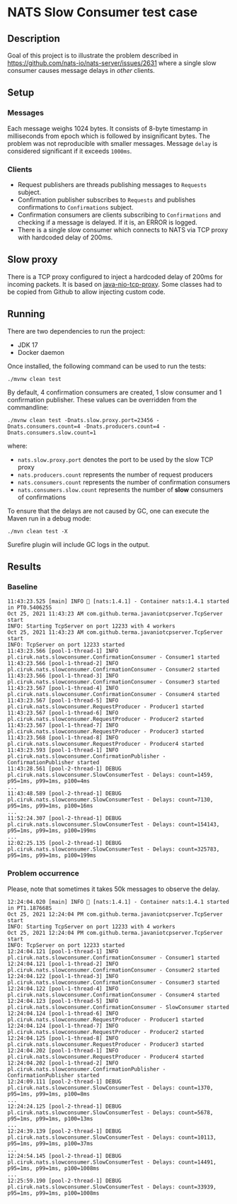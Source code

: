 # NATS Slow Consumer test case
## Description
Goal of this project is to illustrate the problem described in https://github.com/nats-io/nats-server/issues/2631 where 
a single slow consumer causes message delays in _other_ clients.

## Setup
### Messages
Each message weighs 1024 bytes. It consists of 8-byte timestamp in milliseconds from epoch which is followed by insignificant bytes. 
The problem was not reproducible with smaller messages.
Message `delay` is considered significant if it exceeds `1000ms`.

### Clients
* Request publishers are threads publishing messages to `Requests` subject.
* Confirmation publisher subscribes to `Requests` and publishes confirmations to `Confirmations` subject.
* Confirmation consumers are clients subscribing to `Confirmations` and checking if a message is delayed. If it is, an ERROR is logged.
* There is a single slow consumer which connects to NATS via TCP proxy with hardcoded delay of 200ms.

## Slow proxy
There is a TCP proxy configured to inject a hardcoded delay of 200ms for incoming packets. It is based on [java-nio-tcp-proxy](https://github.com/terma/java-nio-tcp-proxy/). 
Some classes had to be copied from Github to allow injecting custom code.

## Running
There are two dependencies to run the project:
* JDK 17
* Docker daemon

Once installed, the following command can be used to run the tests:
```shell
./mvnw clean test
```

By default, 4 confirmation consumers are created, 1 slow consumer and 1 confirmation publisher. These values can be overridden from the commandline:
```shell
./mvnw clean test -Dnats.slow.proxy.port=23456 -Dnats.consumers.count=4 -Dnats.producers.count=4 -Dnats.consumers.slow.count=1
```
where:
* `nats.slow.proxy.port` denotes the port to be used by the slow TCP proxy
* `nats.producers.count` represents the number of request producers
* `nats.consumers.count` represents the number of confirmation consumers
* `nats.consumers.slow.count` represents the number of **slow** consumers of confirmations

To ensure that the delays are not caused by GC, one can execute the Maven run in a debug mode:
```shell
./mvn clean test -X
```
Surefire plugin will include GC logs in the output. 

## Results
### Baseline
```shell
11:43:23.525 [main] INFO 🐳 [nats:1.4.1] - Container nats:1.4.1 started in PT0.540625S
Oct 25, 2021 11:43:23 AM com.github.terma.javaniotcpserver.TcpServer start
INFO: Starting TcpServer on port 12233 with 4 workers
Oct 25, 2021 11:43:23 AM com.github.terma.javaniotcpserver.TcpServer start
INFO: TcpServer on port 12233 started
11:43:23.566 [pool-1-thread-1] INFO pl.ciruk.nats.slowconsumer.ConfirmationConsumer - Consumer1 started
11:43:23.566 [pool-1-thread-2] INFO pl.ciruk.nats.slowconsumer.ConfirmationConsumer - Consumer2 started
11:43:23.566 [pool-1-thread-3] INFO pl.ciruk.nats.slowconsumer.ConfirmationConsumer - Consumer3 started
11:43:23.567 [pool-1-thread-4] INFO pl.ciruk.nats.slowconsumer.ConfirmationConsumer - Consumer4 started
11:43:23.567 [pool-1-thread-5] INFO pl.ciruk.nats.slowconsumer.RequestProducer - Producer1 started
11:43:23.567 [pool-1-thread-6] INFO pl.ciruk.nats.slowconsumer.RequestProducer - Producer2 started
11:43:23.567 [pool-1-thread-7] INFO pl.ciruk.nats.slowconsumer.RequestProducer - Producer3 started
11:43:23.568 [pool-1-thread-8] INFO pl.ciruk.nats.slowconsumer.RequestProducer - Producer4 started
11:43:23.593 [pool-1-thread-1] INFO pl.ciruk.nats.slowconsumer.ConfirmationPublisher - ConfirmationPublisher started
11:43:28.561 [pool-2-thread-1] DEBUG pl.ciruk.nats.slowconsumer.SlowConsumerTest - Delays: count=1459, p95=1ms, p99=1ms, p100=4ms
...
11:43:48.589 [pool-2-thread-1] DEBUG pl.ciruk.nats.slowconsumer.SlowConsumerTest - Delays: count=7130, p95=1ms, p99=1ms, p100=16ms
...
11:52:24.307 [pool-2-thread-1] DEBUG pl.ciruk.nats.slowconsumer.SlowConsumerTest - Delays: count=154143, p95=1ms, p99=1ms, p100=199ms
...
12:02:25.135 [pool-2-thread-1] DEBUG pl.ciruk.nats.slowconsumer.SlowConsumerTest - Delays: count=325783, p95=1ms, p99=1ms, p100=199ms
```

### Problem occurrence
Please, note that sometimes it takes 50k messages to observe the delay.
```shell
12:24:04.020 [main] INFO 🐳 [nats:1.4.1] - Container nats:1.4.1 started in PT1.187668S
Oct 25, 2021 12:24:04 PM com.github.terma.javaniotcpserver.TcpServer start
INFO: Starting TcpServer on port 12233 with 4 workers
Oct 25, 2021 12:24:04 PM com.github.terma.javaniotcpserver.TcpServer start
INFO: TcpServer on port 12233 started
12:24:04.121 [pool-1-thread-1] INFO pl.ciruk.nats.slowconsumer.ConfirmationConsumer - Consumer1 started
12:24:04.121 [pool-1-thread-2] INFO pl.ciruk.nats.slowconsumer.ConfirmationConsumer - Consumer2 started
12:24:04.122 [pool-1-thread-3] INFO pl.ciruk.nats.slowconsumer.ConfirmationConsumer - Consumer3 started
12:24:04.122 [pool-1-thread-4] INFO pl.ciruk.nats.slowconsumer.ConfirmationConsumer - Consumer4 started
12:24:04.123 [pool-1-thread-5] INFO pl.ciruk.nats.slowconsumer.ConfirmationConsumer - SlowConsumer started
12:24:04.124 [pool-1-thread-6] INFO pl.ciruk.nats.slowconsumer.RequestProducer - Producer1 started
12:24:04.124 [pool-1-thread-7] INFO pl.ciruk.nats.slowconsumer.RequestProducer - Producer2 started
12:24:04.125 [pool-1-thread-8] INFO pl.ciruk.nats.slowconsumer.RequestProducer - Producer3 started
12:24:04.202 [pool-1-thread-1] INFO pl.ciruk.nats.slowconsumer.RequestProducer - Producer4 started
12:24:04.202 [pool-1-thread-2] INFO pl.ciruk.nats.slowconsumer.ConfirmationPublisher - ConfirmationPublisher started
12:24:09.111 [pool-2-thread-1] DEBUG pl.ciruk.nats.slowconsumer.SlowConsumerTest - Delays: count=1370, p95=1ms, p99=1ms, p100=8ms
...
12:24:24.125 [pool-2-thread-1] DEBUG pl.ciruk.nats.slowconsumer.SlowConsumerTest - Delays: count=5678, p95=1ms, p99=1ms, p100=13ms
...
12:24:39.139 [pool-2-thread-1] DEBUG pl.ciruk.nats.slowconsumer.SlowConsumerTest - Delays: count=10113, p95=1ms, p99=1ms, p100=37ms
...
12:24:54.145 [pool-2-thread-1] DEBUG pl.ciruk.nats.slowconsumer.SlowConsumerTest - Delays: count=14491, p95=1ms, p99=1ms, p100=1008ms
...
12:25:59.190 [pool-2-thread-1] DEBUG pl.ciruk.nats.slowconsumer.SlowConsumerTest - Delays: count=33939, p95=1ms, p99=1ms, p100=1008ms
```
